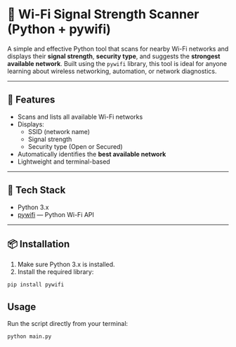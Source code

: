 # 📶 Wi-Fi Signal Strength Scanner (Python + pywifi)

A simple and effective Python tool that scans for nearby Wi-Fi networks and displays their **signal strength**, **security type**, and suggests the **strongest available network**. Built using the `pywifi` library, this tool is ideal for anyone learning about wireless networking, automation, or network diagnostics.

---

## 🚀 Features

- Scans and lists all available Wi-Fi networks
- Displays:
  - SSID (network name)
  - Signal strength
  - Security type (Open or Secured)
- Automatically identifies the **best available network**
- Lightweight and terminal-based

---

## 🧱 Tech Stack

- Python 3.x
- [pywifi](https://pypi.org/project/pywifi/) — Python Wi-Fi API

---

## 📦 Installation

1. Make sure Python 3.x is installed.
2. Install the required library:

```bash
pip install pywifi
```

## Usage

Run the script directly from your terminal:

```bash
python main.py
```
